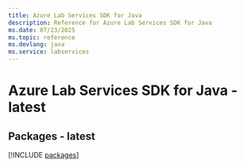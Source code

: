 ```yaml
---
title: Azure Lab Services SDK for Java
description: Reference for Azure Lab Services SDK for Java
ms.date: 07/23/2025
ms.topic: reference
ms.devlang: java
ms.service: labservices
---
```

# Azure Lab Services SDK for Java - latest
## Packages - latest
[!INCLUDE [packages](lab-services-index.md)]